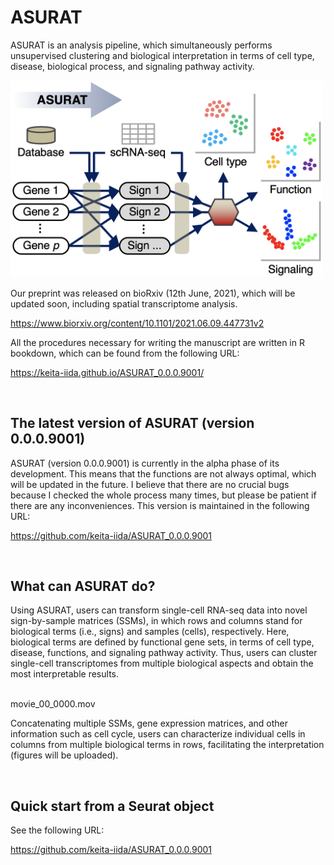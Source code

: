 # ASURAT

ASURAT is an analysis pipeline, which simultaneously performs unsupervised clustering and biological interpretation in terms of cell type, disease, biological process, and signaling pathway activity.



<img src="figures/figure_00_0000.png" width="500px">



Our preprint was released on bioRxiv (12th June, 2021), which will be updated soon, including spatial transcriptome analysis.

https://www.biorxiv.org/content/10.1101/2021.06.09.447731v2

All the procedures necessary for writing the manuscript are written in R bookdown, which can be found from the following URL:

https://keita-iida.github.io/ASURAT_0.0.0.9001/



<br>

## The latest version of ASURAT (version 0.0.0.9001)

ASURAT (version 0.0.0.9001) is currently in the alpha phase of its development. This means that the functions are not always optimal, which will be updated in the future. I believe that there are no crucial bugs because I checked the whole process many times, but please be patient if there are any inconveniences. This version is maintained in the following URL:

https://github.com/keita-iida/ASURAT_0.0.0.9001



<br>

## What can ASURAT do?

Using ASURAT, users can transform single-cell RNA-seq data into novel sign-by-sample matrices (SSMs), in which rows and columns stand for biological terms (i.e., signs) and samples (cells), respectively. Here, biological terms are defined by functional gene sets, in terms of cell type, disease, functions, and signaling pathway activity. Thus, users can cluster single-cell transcriptomes from multiple biological aspects and obtain the most interpretable results.


<br>
movie_00_0000.mov
<br>


Concatenating multiple SSMs, gene expression matrices, and other information such as cell cycle, users can characterize individual cells in columns from multiple biological terms in rows, facilitating the interpretation (figures will be uploaded).



<br>

## Quick start from a Seurat object

See the following URL:

https://github.com/keita-iida/ASURAT_0.0.0.9001

